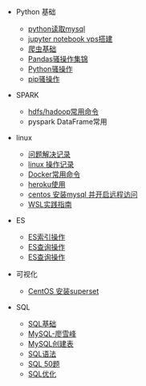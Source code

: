 
* Python 基础
  - [python读取mysql](/python/docs/pythondu-qu-mysql.md)
  - [jupyter notebook vps搭建](/python/docs/jupyter-notebook-vpsda-jian.md)
  - [爬虫基础](/python/docs/scracp.md)
  - [Pandas骚操作集锦](/python/docs/pandas_do.md)
  - [Python骚操作](/python/docs/python_do.md)
  - [pip骚操作](/python/docs/pip_do.md)

* SPARK
  * [hdfs/hadoop常用命令](/python/docs/hdfs_hadoop_code.md)
  * pyspark DataFrame常用
  
* linux
  * [问题解决记录](python/docs/wen-ti-jie-jue-ji-lu.md)
  * [linux 操作记录](python/docs/linux.md)
  * [Docker常用命令](python/docs/docker.md)
  * [heroku使用](python/docs/heroku.md)
  * [centos 安装mysql 并开启远程访问](python/docs/mysql_remote.md)
  * [WSL实践指南](python/docs/wsl.md)

* ES
  * [ES索引操作](/python/docs/es_index.md)
  * [ES查询操作](/python/docs/es_search.md)
  * [ES查询操作](/python/docs/es_group.md)

* 可视化
  * [CentOS 安装superset](/python/docs/superset-install.md)

* SQL
  * [SQL基础](/python/docs/sqljichu.md)
  * [MySQL-廖雪峰](/python/docs/sqlliao-xue-feng.md)
  * [MySQL创建表](/python/docs/sql_table.md)
  * [SQL语法](/python/docs/sqlyu-fa.md)
  * [SQL 50题 ](/python/docs/sql-50ti.md)
  * [SQL优化](/python/docs/sqlyouhua.md)


